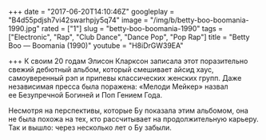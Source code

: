 +++
date = "2017-06-20T14:10:46Z"
googleplay = "B4d55pdjsh7vi42swarhpjy5q74"
image = "/img/b/betty-boo-boomania-1990.jpg"
rated = ["1"]
slug = "betty-boo-boomania-1990"
tags = ["Electronic", "Rap", "Club Dance", "Dance Pop", "Pop Rap"]
title = "Betty Boo — Boomania (1990)"
youtube = "H8iDrGW39EA"

+++
К своим 20 годам Элисон Кларксон записала этот поразительно свежий дебютный альбом, который смешивает айсид хаус, самоуверенный рэп и припевы классических женских групп. Даже независимая пресса была поражена: «Мелоди Мейкер» назвал ее Безупречной Богиней и Поп Гением Года.

Несмотря на перспективы, которые Бу показала этим альбомом, она не была похожа на тех, кто рассчитывает на продолжительную карьеру. Так и вышло: через несколько лет о Бу забыли.
